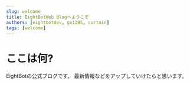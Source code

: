 ```yaml
---
slug: welcome
title: EightBotWeb Blogへようこそ
authors: [eightbotdev, gx1285, curtain]
tags: [welcome]
---
```


# ここは何?
EightBotの公式ブログです。
最新情報などをアップしていけたらと思います。